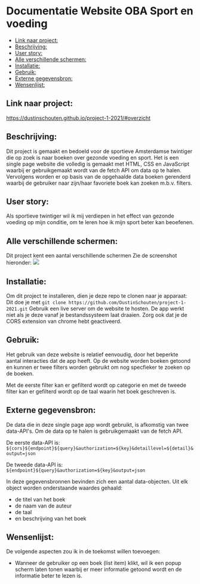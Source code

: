 # Documentatie Website OBA Sport en voeding

- [Link naar project:](#link-naar-project)
- [Beschrijving:](#beschrijving)
- [User story:](#user-story)
- [Alle verschillende schermen:](#alle-verschillende-schermen)
- [Installatie:](#installatie)
- [Gebruik:](#gebruik)
- [Externe gegevensbron:](#externe-gegevensbron)
- [Wensenlijst:](#wensenlijst)

## Link naar project:
https://dustinschouten.github.io/project-1-2021/#overzicht

## Beschrijving:
Dit project is gemaakt en bedoeld voor de sportieve Amsterdamse twintiger die op zoek is naar boeken over gezonde voeding en sport. Het is een single page website die volledig is gemaakt met HTML, CSS en JavaScript waarbij er gebruikgemaakt wordt van de fetch API om data op te halen. Vervolgens worden er op basis van de opgehaalde data boeken gerenderd waarbij de gebruiker naar zijn/haar favoriete boek kan zoeken m.b.v. filters.

## User story: 
Als sportieve twintiger wil ik mij verdiepen in het effect van gezonde voeding op mijn conditie, om te leren hoe ik mijn sport beter kan beoefenen.

## Alle verschillende schermen:
Dit project kent een aantal verschillende schermen Zie de screenshot hieronder:
![](projectbeschrijving_images/screenshots.jpg)

## Installatie:
Om dit project te installeren, dien je deze repo te clonen naar je apparaat:
Dit doe je met `git clone https://github.com/DustinSchouten/project-1-2021.git`
Gebruik een live server om de website te hosten. De app werkt niet als je deze vanaf je bestandssysteem laat draaien. Zorg ook dat je de CORS extension van chrome hebt geactiveerd.

## Gebruik:
Het gebruik van deze website is relatief eenvoudig, door het beperkte aantal interacties dat de app heeft. Op de website worden boeken getoond en kunnen er twee filters worden gebruikt om nog specfieker te zoeken op de boeken.

Met de eerste filter kan er gefilterd wordt op categorie en met de tweede filter kan er gefilterd wordt op de taal waarin het boek geschreven is.

## Externe gegevensbron:
De data die in deze single page app wordt gebruikt, is afkomstig van twee data-API's. Om de data op te halen is gebruikgemaakt van de fetch API.

De eerste data-API is:
`${cors}${endpoint}${query}&authorization=${key}&detaillevel=${detail}&output=json`

De tweede data-API is:
`${endpoint}${query}&authorization=${key}&output=json`

In deze gegevensbronnen bevinden zich een aantal data-objecten. Uit elk object worden onderstaande waardes gehaald:
- de titel van het boek
- de naam van de auteur
- de taal
- en beschrijving van het boek

## Wensenlijst:
De volgende aspecten zou ik in de toekomst willen toevoegen:
- Wanneer de gebruiker op een boek (list item) klikt, wil ik een popup scherm laten tonen waarbij er meer informatie getoond wordt en de informatie beter te lezen is.


